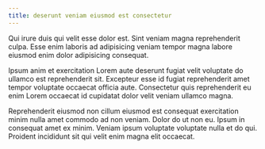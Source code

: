 ```yaml
---
title: deserunt veniam eiusmod est consectetur
---
```


Qui irure duis qui velit esse dolor est. Sint veniam magna reprehenderit culpa. Esse enim laboris ad adipisicing veniam tempor magna labore eiusmod enim dolor adipisicing consequat.

Ipsum anim et exercitation Lorem aute deserunt fugiat velit voluptate do ullamco est reprehenderit sit. Excepteur esse id fugiat reprehenderit amet tempor voluptate occaecat officia aute. Consectetur quis reprehenderit eu enim Lorem occaecat id cupidatat dolor velit veniam ullamco magna.

Reprehenderit eiusmod non cillum eiusmod est consequat exercitation minim nulla amet commodo ad non veniam. Dolor do ut non eu. Ipsum in consequat amet ex minim. Veniam ipsum voluptate voluptate nulla et do qui. Proident incididunt sit qui velit enim magna elit occaecat.
